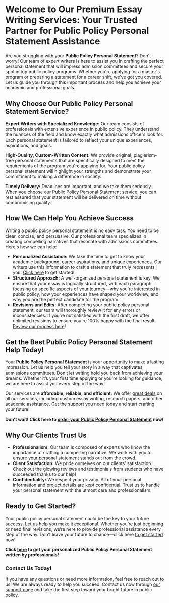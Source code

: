 # Welcome to Our Premium Essay Writing Services: Your Trusted Partner for Public Policy Personal Statement Assistance

Are you struggling with your **Public Policy Personal Statement**? Don't worry! Our team of expert writers is here to assist you in crafting the perfect personal statement that will impress admission committees and secure your spot in top public policy programs. Whether you're applying for a master's program or preparing a statement for a career shift, we’ve got you covered. Let us guide you through this important process and help you achieve your academic and professional goals.

## Why Choose Our Public Policy Personal Statement Service?

**Expert Writers with Specialized Knowledge:** Our team consists of professionals with extensive experience in public policy. They understand the nuances of the field and know exactly what admissions officers look for. Each personal statement is tailored to reflect your unique experiences, aspirations, and goals.

**High-Quality, Custom-Written Content:** We provide original, plagiarism-free personal statements that are specifically designed to meet the requirements of the program you're applying for. Your public policy personal statement will highlight your strengths and demonstrate your commitment to making a difference in society.

**Timely Delivery:** Deadlines are important, and we take them seriously. When you choose our [Public Policy Personal Statement](https://tinyurl.com/topessay?keyword=public+policy+personal+statement) service, you can rest assured that your statement will be delivered on time without compromising quality.

## How We Can Help You Achieve Success

Writing a public policy personal statement is no easy task. You need to be clear, concise, and persuasive. Our professional team specializes in creating compelling narratives that resonate with admissions committees. Here's how we can help:

- **Personalized Assistance:** We take the time to get to know your academic background, career aspirations, and unique experiences. Our writers use this information to craft a statement that truly represents you. [Click here](https://tinyurl.com/topessay?keyword=public+policy+personal+statement) to get started!
- **Structured Approach:** A well-organized personal statement is key. We ensure that your essay is logically structured, with each paragraph focusing on specific aspects of your journey—why you're interested in public policy, how your experiences have shaped your worldview, and why you are the perfect candidate for the program.
- **Revisions and Edits:** After completing your public policy personal statement, our team will thoroughly review it for any errors or inconsistencies. If you're not satisfied with the first draft, we offer unlimited revisions to ensure you’re 100% happy with the final result. [Review our process here](https://tinyurl.com/topessay?keyword=public+policy+personal+statement)!

## Get the Best Public Policy Personal Statement Help Today!

Your **Public Policy Personal Statement** is your opportunity to make a lasting impression. Let us help you tell your story in a way that captivates admissions committees. Don’t let writing hold you back from achieving your dreams. Whether it’s your first time applying or you're looking for guidance, we are here to assist you every step of the way!

Our services are **affordable, reliable, and efficient**. We offer [great deals](https://tinyurl.com/topessay?keyword=public+policy+personal+statement) on all our services, including custom essay writing, research papers, and other academic assistance. Get the support you need today and start crafting your future!

**Don’t wait! Click here to [order your Public Policy Personal Statement](https://tinyurl.com/topessay?keyword=public+policy+personal+statement) now!**

## Why Our Clients Trust Us

- **Professionalism:** Our team is composed of experts who know the importance of crafting a compelling narrative. We work with you to ensure your personal statement stands out from the crowd.
- **Client Satisfaction:** We pride ourselves on our clients’ satisfaction. Check out the glowing reviews and testimonials from students who have succeeded thanks to our help!
- **Confidentiality:** We respect your privacy. All of your personal information and project details are kept confidential. Trust us to handle your personal statement with the utmost care and professionalism.

## Ready to Get Started?

Your public policy personal statement could be the key to your future success. Let us help you make it exceptional. Whether you’re just beginning or need final revisions, we’re here to provide professional assistance every step of the way. Don’t leave your future to chance—click here [to get started](https://tinyurl.com/topessay?keyword=public+policy+personal+statement) now!

**Click [here](https://tinyurl.com/topessay?keyword=public+policy+personal+statement) to get your personalized Public Policy Personal Statement written by professionals!**

### Contact Us Today!

If you have any questions or need more information, feel free to reach out to us! We are always ready to help you succeed. Contact us now through [our support page](https://tinyurl.com/topessay?keyword=public+policy+personal+statement) and take the first step toward your bright future in public policy.
